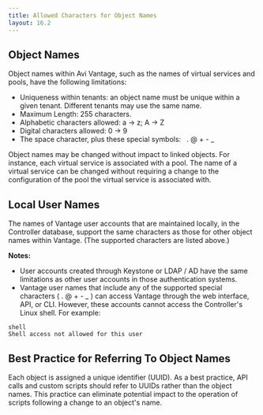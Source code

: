 ```yaml
---
title: Allowed Characters for Object Names
layout: 16.2
---
```

## Object Names

Object names within Avi Vantage, such as the names of virtual services and pools, have the following limitations:

* Uniqueness within tenants: an object name must be unique within a given tenant. Different tenants may use the same name. 
* Maximum Length: 255 characters. 
* Alphabetic characters allowed: a -> z; A -> Z 
* Digital characters allowed: 0 -> 9 
* The space character, plus these special symbols:   . @ + - _  

Object names may be changed without impact to linked objects. For instance, each virtual service is associated with a pool. The name of a virtual service can be changed without requiring a change to the configuration of the pool the virtual service is associated with.

## Local User Names

The names of Vantage user accounts that are maintained locally, in the Controller database, support the same characters as those for other object names within Vantage. (The supported characters are listed above.)

**Notes:**

* User accounts created through Keystone or LDAP / AD have the same limitations as other user accounts in those authentication systems. 
* Vantage user names that include any of the supported special characters ( . @ + - _ ) can access Vantage through the web interface, API, or CLI. However, these accounts cannot access the Controller's Linux shell. For example:  
<pre class="command-line language-bash" data-prompt=": >" data-output="2"><code>shell
Shell access not allowed for this user</code></pre> 

## Best Practice for Referring To Object Names

Each object is assigned a unique identifier (UUID). As a best practice, API calls and custom scripts should refer to UUIDs rather than the object names. This practice can eliminate potential impact to the operation of scripts following a change to an object's name.

